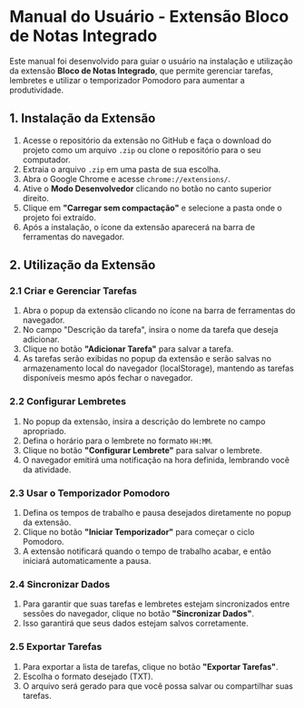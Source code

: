 
# Manual do Usuário - Extensão Bloco de Notas Integrado

Este manual foi desenvolvido para guiar o usuário na instalação e utilização da extensão **Bloco de Notas Integrado**, que permite gerenciar tarefas, lembretes e utilizar o temporizador Pomodoro para aumentar a produtividade.

## 1. Instalação da Extensão

1. Acesse o repositório da extensão no GitHub e faça o download do projeto como um arquivo `.zip` ou clone o repositório para o seu computador.
2. Extraia o arquivo `.zip` em uma pasta de sua escolha.
3. Abra o Google Chrome e acesse `chrome://extensions/`.
4. Ative o **Modo Desenvolvedor** clicando no botão no canto superior direito.
5. Clique em **"Carregar sem compactação"** e selecione a pasta onde o projeto foi extraído.
6. Após a instalação, o ícone da extensão aparecerá na barra de ferramentas do navegador.

## 2. Utilização da Extensão

### 2.1 Criar e Gerenciar Tarefas

1. Abra o popup da extensão clicando no ícone na barra de ferramentas do navegador.
2. No campo "Descrição da tarefa", insira o nome da tarefa que deseja adicionar.
3. Clique no botão **"Adicionar Tarefa"** para salvar a tarefa.
4. As tarefas serão exibidas no popup da extensão e serão salvas no armazenamento local do navegador (localStorage), mantendo as tarefas disponíveis mesmo após fechar o navegador.

### 2.2 Configurar Lembretes

1. No popup da extensão, insira a descrição do lembrete no campo apropriado.
2. Defina o horário para o lembrete no formato `HH:MM`.
3. Clique no botão **"Configurar Lembrete"** para salvar o lembrete.
4. O navegador emitirá uma notificação na hora definida, lembrando você da atividade.

### 2.3 Usar o Temporizador Pomodoro

1. Defina os tempos de trabalho e pausa desejados diretamente no popup da extensão.
2. Clique no botão **"Iniciar Temporizador"** para começar o ciclo Pomodoro.
3. A extensão notificará quando o tempo de trabalho acabar, e então iniciará automaticamente a pausa.

### 2.4 Sincronizar Dados

1. Para garantir que suas tarefas e lembretes estejam sincronizados entre sessões do navegador, clique no botão **"Sincronizar Dados"**.
2. Isso garantirá que seus dados estejam salvos corretamente.

### 2.5 Exportar Tarefas

1. Para exportar a lista de tarefas, clique no botão **"Exportar Tarefas"**.
2. Escolha o formato desejado (TXT).
3. O arquivo será gerado para que você possa salvar ou compartilhar suas tarefas.
